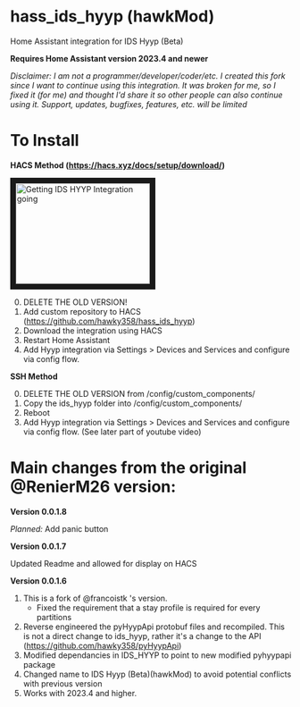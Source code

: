 # hass_ids_hyyp (hawkMod)

Home Assistant integration for IDS Hyyp (Beta)

**Requires Home Assistant version 2023.4 and newer**

*Disclaimer: I am not a programmer/developer/coder/etc. I created this fork since I want to continue using this integration. It was broken for me, so I fixed it (for me) and thought I'd share it so other people can also continue using it.
Support, updates, bugfixes, features, etc. will be limited*

# To Install 
**HACS Method (https://hacs.xyz/docs/setup/download/)**


<a href="http://www.youtube.com/watch?feature=player_embedded&v=FGoE4XzUE38
" target="_blank"><img src="http://img.youtube.com/vi/FGoE4XzUE38/0.jpg" 
alt="Getting IDS HYYP Integration going" width="240" height="180" border="10" /></a>
 

0) DELETE THE OLD VERSION! 
1) Add custom repository to HACS (https://github.com/hawky358/hass_ids_hyyp)
2) Download the integration using HACS 
3) Restart Home Assistant
4) Add Hyyp integration via Settings > Devices and Services and configure via config flow. 



**SSH Method**

0) DELETE THE OLD VERSION from /config/custom_components/
1) Copy the ids_hyyp folder into /config/custom_components/
2) Reboot
3) Add Hyyp integration via Settings > Devices and Services and configure via config flow. (See later part of youtube video)



# Main changes from the original @RenierM26 version:

**Version 0.0.1.8**

*Planned:* Add panic button

**Version 0.0.1.7**

Updated Readme and allowed for display on HACS

**Version 0.0.1.6**

1) This is a fork of @francoistk 's version. 
    - Fixed the requirement that a stay profile is required for every partitions
2) Reverse engineered the pyHyypApi protobuf files and recompiled. This is not a direct change to ids_hyyp, rather it's a change to the API (https://github.com/hawky358/pyHyypApi)
3) Modified dependancies in IDS_HYYP to point to new modified pyhyypapi package
4) Changed name to IDS Hyyp (Beta)(hawkMod) to avoid potential conflicts with previous version
5) Works with 2023.4 and higher.



